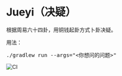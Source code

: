 # Jueyi（决疑）

根据周易六十四卦，用铜钱起卦方式卜卦决疑。

用法：
<pre>./gradlew run --args="<你想问的问题>"</pre>

![CI](https://github.com/gigix/jueyi/actions/workflows/gradle.yml/badge.svg)
